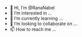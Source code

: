 - 👋 Hi, I’m @RanaNabel
- 👀 I’m interested in ...
- 🌱 I’m currently learning ...
- 💞️ I’m looking to collaborate on ...
- 📫 How to reach me ...

<!---
RanaNabel/RanaNabel is a ✨ special ✨ repository because its `README.md` (this file) appears on your GitHub profile.
You can click the Preview link to take a look at your changes.
--->
